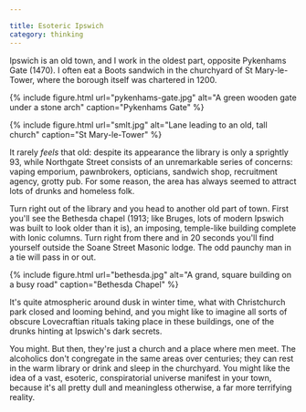 ```yaml
---

title: Esoteric Ipswich
category: thinking
---
```


Ipswich is an old town, and I work in the oldest part, opposite Pykenhams Gate (1470). I often eat a Boots sandwich in the churchyard of St Mary-le-Tower, where the borough itself was chartered in 1200.

{% include figure.html url="pykenhams-gate.jpg" alt="A green wooden gate under a stone arch" caption="Pykenhams Gate" %}

{% include figure.html url="smlt.jpg" alt="Lane leading to an old, tall church" caption="St Mary-le-Tower" %}

It rarely *feels* that old: despite its appearance the library is only a sprightly 93, while Northgate Street consists of an unremarkable series of concerns: vaping emporium, pawnbrokers, opticians, sandwich shop, recruitment agency, grotty pub. For some reason, the area has always seemed to attract lots of drunks and homeless folk.

Turn right out of the library and you head to another old part of town. First you'll see the Bethesda chapel (1913; like Bruges, lots of modern Ipswich was built to look older than it is), an imposing, temple-like building complete with Ionic columns. Turn right from there and in 20 seconds you'll find yourself outside the Soane Street Masonic lodge. The odd paunchy man in a tie will pass in or out.

{% include figure.html url="bethesda.jpg" alt="A grand, square building on a busy road" caption="Bethesda Chapel" %}

It's quite atmospheric around dusk in winter time, what with Christchurch park closed and looming behind, and you might like to imagine all sorts of obscure Lovecraftian rituals taking place in these buildings, one of the drunks hinting at Ipswich's dark secrets.

You might. But then, they're just a church and a place where men meet. The alcoholics don't congregate in the same areas over centuries; they can rest in the warm library or drink and sleep in the churchyard. You might like the idea of a vast, esoteric, conspiratorial universe manifest in your town, because it's all pretty dull and meaningless otherwise, a far more terrifying reality.

